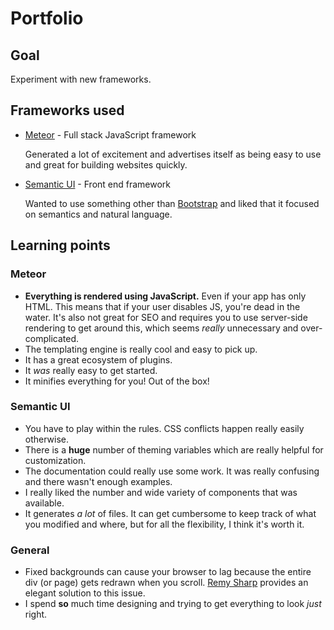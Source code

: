 # Portfolio


## Goal

Experiment with new frameworks.

## Frameworks used

* [Meteor](https://www.meteor.com/) - Full stack JavaScript framework

  Generated a lot of excitement and advertises itself as being easy to use and great for building websites quickly.

* [Semantic UI](http://semantic-ui.com/) - Front end framework

  Wanted to use something other than [Bootstrap](http://getbootstrap.com/) and liked that it focused on semantics and natural language.

## Learning points

### Meteor
* **Everything is rendered using JavaScript.** Even if your app has only HTML. This means that if your user disables JS, you're dead in the water. It's also not great for SEO and requires you to use server-side rendering to get around this, which seems *really* unnecessary and over-complicated.
* The templating engine is really cool and easy to pick up.
* It has a great ecosystem of plugins.
* It *was* really easy to get started.
* It minifies everything for you! Out of the box!

### Semantic UI

* You have to play within the rules. CSS conflicts happen really easily otherwise.
* There is a **huge** number of theming variables which are really helpful for customization.
* The documentation could really use some work. It was really confusing and there wasn't enough examples.
* I really liked the number and wide variety of components that was available.
* It generates *a lot* of files. It can get cumbersome to keep track of what you modified and where, but for all the flexibility, I think it's worth it.

### General
* Fixed backgrounds can cause your browser to lag because the entire div (or page) gets redrawn when you scroll. [Remy Sharp](https://remysharp.com/2013/06/07/insights-into-rendering-performance) provides an elegant solution to this issue.
* I spend **so** much time designing and trying to get everything to look *just* right.

